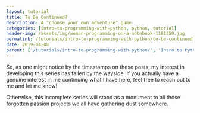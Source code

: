 ```yaml
---
layout: tutorial
title: To Be Continued?
description: A "choose your own adventure" game
categories: [intro-to-programming-with-python, python, tutorial]
header-img: /assets/img/woman-programming-on-a-notebook-1181359.jpg
permalink: /tutorials/intro-to-programming-with-python/to-be-continued:output_ext
date: 2019-04-08
parent: ['/tutorials/intro-to-programming-with-python/', 'Intro to Python']
---
```


So, as one might notice by the timestamps on these posts, my interest in developing this series has fallen by the wayside. If you actually have a genuine interest in me continuing what I have here, feel free to reach out to me and let me know!

Otherwise, this incomplete series will stand as a monument to all those forgotten passion projects we all have gathering dust somewhere.
